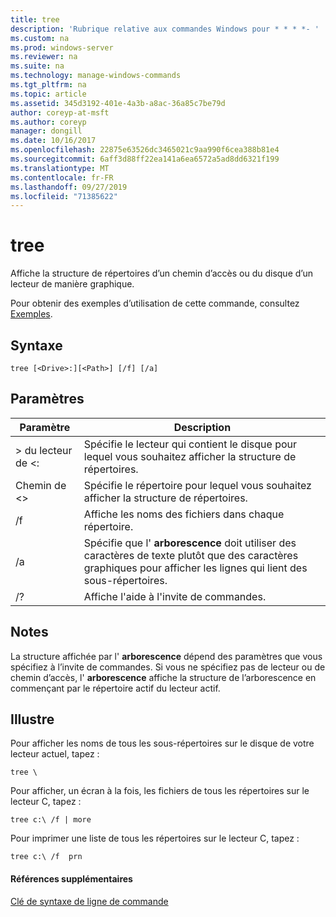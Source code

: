 ```yaml
---
title: tree
description: 'Rubrique relative aux commandes Windows pour * * * *- '
ms.custom: na
ms.prod: windows-server
ms.reviewer: na
ms.suite: na
ms.technology: manage-windows-commands
ms.tgt_pltfrm: na
ms.topic: article
ms.assetid: 345d3192-401e-4a3b-a8ac-36a85c7be79d
author: coreyp-at-msft
ms.author: coreyp
manager: dongill
ms.date: 10/16/2017
ms.openlocfilehash: 22875e63526dc3465021c9aa990f6cea388b81e4
ms.sourcegitcommit: 6aff3d88ff22ea141a6ea6572a5ad8dd6321f199
ms.translationtype: MT
ms.contentlocale: fr-FR
ms.lasthandoff: 09/27/2019
ms.locfileid: "71385622"
---
```

# <a name="tree"></a>tree



Affiche la structure de répertoires d’un chemin d’accès ou du disque d’un lecteur de manière graphique.

Pour obtenir des exemples d’utilisation de cette commande, consultez [Exemples](#BKMK_examples).

## <a name="syntax"></a>Syntaxe

```
tree [<Drive>:][<Path>] [/f] [/a]
```

## <a name="parameters"></a>Paramètres

|Paramètre|Description|
|---------|-----------|
|> du lecteur de \<:|Spécifie le lecteur qui contient le disque pour lequel vous souhaitez afficher la structure de répertoires.|
|Chemin de \<>|Spécifie le répertoire pour lequel vous souhaitez afficher la structure de répertoires.|
|/f|Affiche les noms des fichiers dans chaque répertoire.|
|/a|Spécifie que l' **arborescence** doit utiliser des caractères de texte plutôt que des caractères graphiques pour afficher les lignes qui lient des sous-répertoires.|
|/?|Affiche l'aide à l'invite de commandes.|

## <a name="remarks"></a>Notes

La structure affichée par l' **arborescence** dépend des paramètres que vous spécifiez à l’invite de commandes. Si vous ne spécifiez pas de lecteur ou de chemin d’accès, l' **arborescence** affiche la structure de l’arborescence en commençant par le répertoire actif du lecteur actif.

## <a name="BKMK_examples"></a>Illustre

Pour afficher les noms de tous les sous-répertoires sur le disque de votre lecteur actuel, tapez :
```
tree \
```
Pour afficher, un écran à la fois, les fichiers de tous les répertoires sur le lecteur C, tapez :
```
tree c:\ /f | more 
```
Pour imprimer une liste de tous les répertoires sur le lecteur C, tapez :
```
tree c:\ /f  prn 
```

#### <a name="additional-references"></a>Références supplémentaires

[Clé de syntaxe de ligne de commande](command-line-syntax-key.md)